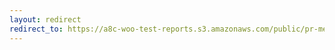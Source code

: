 ```yaml
---
layout: redirect
redirect_to: https://a8c-woo-test-reports.s3.amazonaws.com/public/pr-merge/38409/e2e/index.html
---
```

